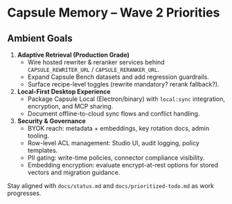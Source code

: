 # Capsule Memory – Wave 2 Priorities

## Ambient Goals
1. **Adaptive Retrieval (Production Grade)**
   - Wire hosted rewriter & reranker services behind `CAPSULE_REWRITER_URL` / `CAPSULE_RERANKER_URL`.
   - Expand Capsule Bench datasets and add regression guardrails.
   - Surface recipe-level toggles (rewrite mandatory? rerank fallback?).
2. **Local-First Desktop Experience**
   - Package Capsule Local (Electron/binary) with `local:sync` integration, encryption, and MCP sharing.
   - Document offline-to-cloud sync flows and conflict handling.
3. **Security & Governance**
   - BYOK reach: metadata + embeddings, key rotation docs, admin tooling.
   - Row-level ACL management: Studio UI, audit logging, policy templates.
   - PII gating: write-time policies, connector compliance visibility.
   - Embedding encryption: evaluate encrypt-at-rest options for stored vectors and migration guidance.

Stay aligned with `docs/status.md` and `docs/prioritized-todo.md` as work progresses.
